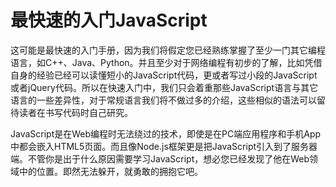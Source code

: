 # 最快速的入门JavaScript

这可能是最快速的入门手册，因为我们将假定您已经熟练掌握了至少一门其它编程语言，如C++、Java、Python。并且至少对于网络编程有初步的了解，比如凭借自身的经验已经可以读懂短小的JavaScript代码，更或者写过小段的JavaScript或者jQuery代码。所以在快速入门中，我们只会着重那些JavaScript语言与其它语言的一些差异性，对于常规语言我们将不做过多的介绍，这些相似的语法可以留待读者在书写代码时自己研究。

JavaScript是在Web编程时无法绕过的技术，即使是在PC端应用程序和手机App中都会嵌入HTML5页面。而且像Node.js框架更是把JavaScript引入到了服务器端。不管你是出于什么原因需要学习JavaScript，想必您已经发现了他在Web领域中的位置。即然无法躲开，就勇敢的拥抱它吧。

  


